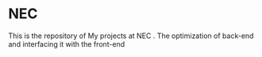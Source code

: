 # NEC
This is the repository of My  projects at NEC . The optimization of back-end and interfacing it with the front-end
